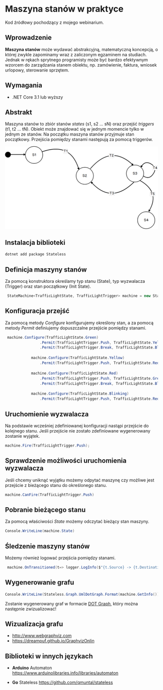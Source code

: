 # Maszyna stanów w praktyce
Kod źródłowy pochodzący z mojego webinarium.

## Wprowadzenie
**Maszyna stanów** może wydawać abstrakcyjną, matematyczną koncepcją, o której zwykle zapominamy wraz z zaliczonym egzaminem na studiach. 
Jednak w rękach sprytnego programisty może być bardzo efektywnym wzorcem do zarządzania stanem obiektu, np. zamówienie, faktura, wniosek urlopowy, sterowanie sprzętem.

## Wymagania
- .NET Core 3.1 lub wyższy

## Abstrakt
Maszyna stanów to zbiór stanów _states_ (s1, s2 ... sN) oraz przejść _triggers_ (t1, t2 ... tN). 
Obiekt może znajdować się w jednym momencie tylko w jednym ze stanów.
Na początku maszyna stanów przyjmuje stan początkowy. Przejścia pomiędzy stanami następują za pomocą triggerów.

![State machine abstract](drafts/state-machine-abstract.png)

## Instalacja biblioteki

~~~ bash
dotnet add package Stateless
~~~

## Definicja maszyny stanów
Za pomocą konstruktora określamy typ stanu (State), typ wyzwalacza (Trigger) oraz stan początkowy (Init State).
~~~ csharp
 StateMachine<TrafficLightState, TrafficLightTrigger> machine = new StateMachine<TrafficLightState, TrafficLightTrigger>(TrafficLightState.Green);
~~~

## Konfiguracja przejść 

Za pomocą metody _Configure_ konfigurujemy określony stan, a za pomocą metody _Permit_ definiujemy dopuszczalne przejście pomiędzy stanami.
~~~ csharp
 machine.Configure(TrafficLightState.Green)                
                .Permit(TrafficLightTrigger.Push, TrafficLightState.Yellow)
                .Permit(TrafficLightTrigger.Break, TrafficLightState.Blinking);

            machine.Configure(TrafficLightState.Yellow)                
                .Permit(TrafficLightTrigger.Push, TrafficLightState.Red);

            machine.Configure(TrafficLightState.Red)                
                .Permit(TrafficLightTrigger.Push, TrafficLightState.Green)
                .Permit(TrafficLightTrigger.Break, TrafficLightState.Blinking);

            machine.Configure(TrafficLightState.Blinking)
                .Permit(TrafficLightTrigger.Push, TrafficLightState.Red);
~~~

## Uruchomienie wyzwalacza
Na podstawie wcześniej zdefiniowanej konfiguracji nastąpi przejście do kolejnego stanu.
Jeśli przejście nie zostało zdefiniowane wygenerowany zostanie wyjątek.

~~~ csharp
machine.Fire(TrafficLightTrigger.Push);
~~~

## Sprawdzenie możliwości uruchomienia wyzwalacza
Jeśli chcemy uniknąć wyjątku możemy odpytać maszynę czy możliwe jest przejście z bieżącego stanu do określonego stanu.

~~~ csharp
machine.CanFire(TrafficLightTrigger.Push)
~~~

## Pobranie bieżącego stanu
Za pomocą właściwości _State_ możemy odczytać bieżący stan maszyny.
~~~ csharp
Console.WriteLine(machine.State)
~~~ 

## Śledzenie maszyny stanów   
Możemy również logować przejścia pomiędzy stanami.

~~~ csharp
 machine.OnTransitioned(t=> logger.LogInfo($"{t.Source} -> {t.Destination}"));
~~~    


## Wygenerowanie grafu
~~~ csharp
Console.WriteLine(Stateless.Graph.UmlDotGraph.Format(machine.GetInfo()));
~~~
Zostanie wygenerowany graf w formacie [ DOT Graph](https://en.wikipedia.org/wiki/DOT_(graph_description_language)), który można następnie zwizualizować!

## Wizualizacja grafu
- http://www.webgraphviz.com
- https://dreampuf.github.io/GraphvizOnlin

## Biblioteki w innych językach
- **Arduino** Automaton
https://www.arduinolibraries.info/libraries/automaton

- **Go** Stateless https://github.com/qmuntal/stateless

